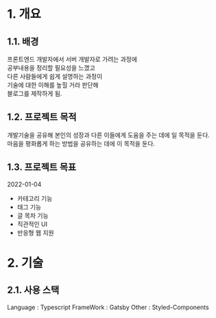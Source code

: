 # 1. 개요

## 1.1. 배경

프론트엔드 개발자에서 서버 개발자로 가려는 과정에  
공부내용을 정리할 필요성을 느꼈고  
다른 사람들에게 쉽게 설명하는 과정이  
기술에 대한 이해를 높힐 거라 판단해  
블로그를 제작하게 됨.

## 1.2. 프로젝트 목적

개발기술을 공유해 본인의 성장과 다른 이들에게 도움을 주는 데에 일 목적을 둔다.  
마음을 평화롭게 하는 방법을 공유하는 데에 이 목적을 둔다.

## 1.3. 프로젝트 목표

2022-01-04

- 카테고리 기능
- 태그 기능
- 글 목차 기능
- 직관적인 UI
- 반응형 웹 지원

# 2. 기술

## 2.1. 사용 스택

Language : Typescript
FrameWork : Gatsby
Other : Styled-Components

